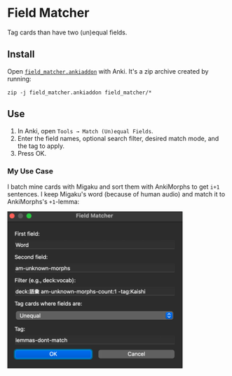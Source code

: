 # Field Matcher

Tag cards than have two (un)equal fields.

## Install

Open [`field_matcher.ankiaddon`](field_matcher.ankiaddon) with Anki.
It's a zip archive created by running:

    zip -j field_matcher.ankiaddon field_matcher/*

## Use

1. In Anki, open `Tools → Match (Un)equal Fields`.
2. Enter the field names, optional search filter, desired match mode, and the tag to apply.
3. Press OK.

### My Use Case

I batch mine cards with Migaku and sort them with AnkiMorphs to get `i+1` sentences.
I keep Migaku's word (because of human audio) and match it to AnkiMorphs's `+1`-lemma:

<img src='my_settings.png' width='400'>

